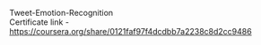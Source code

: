 Tweet-Emotion-Recognition</br>
Certificate link  - https://coursera.org/share/0121faf97f4dcdbb7a2238c8d2cc9486
